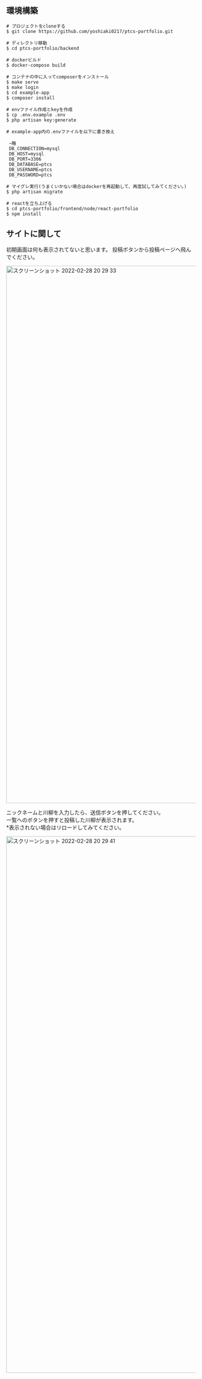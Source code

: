 ## 環境構築
```
# プロジェクトをcloneする
$ git clone https://github.com/yoshiaki0217/ptcs-portfolio.git

# ディレクトリ移動
$ cd ptcs-portfolio/backend

# dockerビルド
$ docker-compose build

# コンテナの中に入ってcomposerをインストール
$ make serve
$ make login
$ cd example-app
$ composer install

# envファイル作成とkeyを作成
$ cp .env.example .env
$ php artisan key:generate

# example-app内の.envファイルを以下に書き換え
 
 ~略
 DB_CONNECTION=mysql
 DB_HOST=mysql
 DB_PORT=3306
 DB_DATABASE=ptcs
 DB_USERNAME=ptcs
 DB_PASSWORD=ptcs

# マイグレ実行(うまくいかない場合はdockerを再起動して、再度試してみてください。)
$ php artisan migrate

# reactを立ち上げる
$ cd ptcs-portfolio/frontend/node/react-portfolio
$ npm install
```

## サイトに関して
初期画面は何も表示されてないと思います。
投稿ボタンから投稿ページへ飛んでください。

<img width="1431" alt="スクリーンショット 2022-02-28 20 29 33" src="https://user-images.githubusercontent.com/71176308/155976156-75604ed5-be9d-4033-bf5a-524179d10e14.png">

ニックネームと川柳を入力したら、送信ボタンを押してください。  
一覧へのボタンを押すと投稿した川柳が表示されます。  
*表示されない場合はリロードしてみてください。  

<img width="1429" alt="スクリーンショット 2022-02-28 20 29 41" src="https://user-images.githubusercontent.com/71176308/155976536-5378e030-c910-4480-bdc8-5dd7b554bd54.png">

